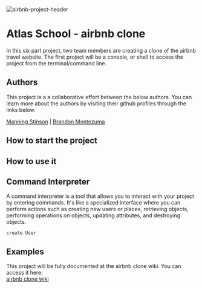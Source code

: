 ![airbnb-project-header](https://github.com/manningstinson/atlas-AirBnB_clone/assets/104523090/d4c252f6-6cf0-462d-8d94-a67bcdbdf4b7)

# Atlas School - airbnb clone
In this six part project, two team members are creating a clone of the airbnb travel website. The first project will be a console, or shell to access the project from the terminal/command line.

## Authors
This project is a a collaborative effort between the below authors. You can learn more about the authors by visiting their github profiles through the links below.<br>

[Manning Stinson](https://github.com/manningstinson) |
[Brandon Montezuma](https://github.com/bmontezuma)

## How to start the project
## How to use it
## Command Interpreter
A command interpreter is a tool that allows you to interact with your project by entering commands. It's like a specialized interface where you can perform actions such as creating new users or places, retrieving objects, performing operations on objects, updating attributes, and destroying objects.

```pythoh
create User
```
## Examples

This project will be fully documented at the airbnb clone wiki. You can access it here:<br>
[airbnb clone wiki](https://github.com/manningstinson/atlas-AirBnB_clone/wiki/airbnb-clone-wiki)
